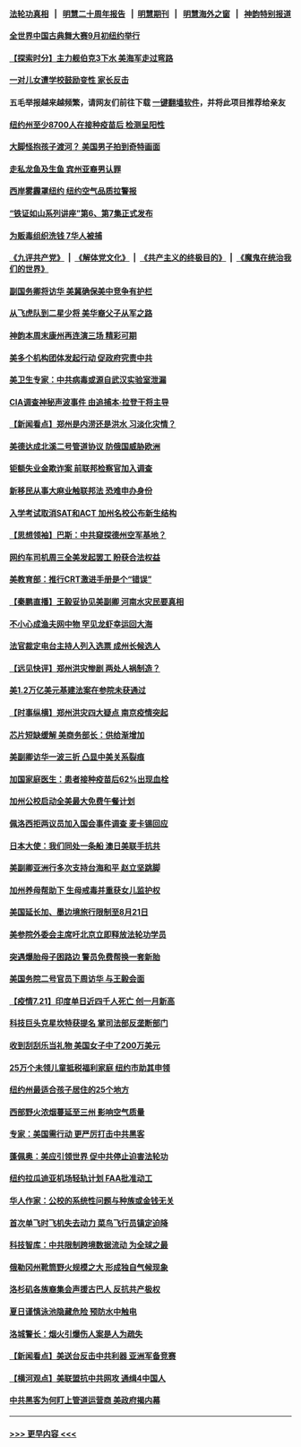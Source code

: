 #### [法轮功真相](https://github.com/gfw-breaker/truth/blob/master/README.md?t=0) &nbsp;&nbsp;|&nbsp;&nbsp; [明慧二十周年报告](https://github.com/gfw-breaker/mh-reports/blob/master/README.md?t=0) &nbsp;&nbsp;|&nbsp;&nbsp;[明慧期刊](https://github.com/gfw-breaker/mh-qikan) &nbsp;&nbsp;|&nbsp;&nbsp; [明慧海外之窗](https://github.com/gfw-breaker/mh-news/blob/master/README.md?t=0) &nbsp;&nbsp;|&nbsp;&nbsp; [神韵特别报道](https://github.com/gfw-breaker/mh-news/blob/master/shenyun.md?t=0)
#### [全世界中国古典舞大赛9月初纽约举行](../pages/nsc412/n13106187.md?t=07222151) 
#### [【探索时分】主力舰伯克3下水 美海军走过弯路](../pages/nsc412/n13105361.md?t=07222151) 
#### [一对儿女遭学校鼓励变性 家长反击](../pages/nsc412/n13106511.md?t=07222151) 
#### 五毛举报越来越频繁，请网友们前往下载 [一键翻墙软件](https://github.com/gfw-breaker/ssr-accounts)，并将此项目推荐给亲友
#### [纽约州至少8700人在接种疫苗后 检测呈阳性](../pages/nsc412/n13106231.md?t=07222151) 
#### [大脚怪抱孩子渡河？ 美国男子拍到奇特画面](../pages/nsc412/n13106221.md?t=07222151) 
#### [走私龙鱼及生鱼 宾州亚裔男认罪](../pages/nsc412/n13106234.md?t=07222151) 
#### [西岸雾霾罩纽约 纽约空气品质拉警报](../pages/nsc412/n13106238.md?t=07222151) 
#### [“铁证如山系列讲座”第6、第7集正式发布](../pages/nsc412/n13106287.md?t=07222151) 
#### [为贩毒组织洗钱 7华人被捕](../pages/nsc412/n13106198.md?t=07222151) 
#### [《九评共产党》](https://github.com/begood0513/9ping.md/blob/master/README.md) &nbsp;|&nbsp; [《解体党文化》](../../../../jtdwh.md/blob/master/README.md)  &nbsp;|&nbsp; [《共产主义的终极目的》](../../../../gczydzjmd.md/blob/master/README.md) &nbsp;|&nbsp; [《魔鬼在统治我们的世界》](../../../../mgztzwmdsj.md/blob/master/README.md) 
#### [副国务卿将访华 美冀确保美中竞争有护栏](../pages/nsc412/n13106154.md?t=07222151) 
#### [从飞虎队到二星少将 美华裔父子从军之路](../pages/nsc412/n13106123.md?t=07222151) 
#### [神韵本周末康州再连演三场 精彩可期](../pages/nsc412/n13106030.md?t=07222151) 
#### [美多个机构团体发起行动 促政府究责中共](../pages/nsc412/n13105630.md?t=07222151) 
#### [美卫生专家：中共病毒或源自武汉实验室泄漏](../pages/nsc412/n13105756.md?t=07222151) 
#### [CIA调查神秘声波事件 由追捕本‧拉登干将主导](../pages/nsc412/n13105457.md?t=07222151) 
#### [【新闻看点】郑州是内涝还是洪水 习淡化灾情？](../pages/nsc412/n13105546.md?t=07222151) 
#### [美德达成北溪二号管道协议 防俄国威胁欧洲](../pages/nsc412/n13105885.md?t=07222151) 
#### [钜额失业金欺诈案 前联邦检察官加入调查](../pages/nsc412/n13105922.md?t=07222151) 
#### [新移民从事大麻业触联邦法 恐难申办身份](../pages/nsc412/n13105906.md?t=07222151) 
#### [入学考试取消SAT和ACT  加州名校公布新生结构](../pages/nsc412/n13105864.md?t=07222151) 
#### [【思想领袖】巴斯：中共窥探德州空军基地？](../pages/nsc412/n13024284.md?t=07222151) 
#### [网约车司机周三全美发起罢工 盼获合法权益](../pages/nsc412/n13105718.md?t=07222151) 
#### [美教育部：推行CRT激进手册是个“错误”](../pages/nsc412/n13105593.md?t=07222151) 
#### [【秦鹏直播】王毅妥协见美副卿 河南水灾民要真相](../pages/nsc412/n13105597.md?t=07222151) 
#### [不小心成渔夫网中物 罕见龙虾幸运回大海](../pages/nsc412/n13105501.md?t=07222151) 
#### [法官裁定电台主持人列入选票 成州长候选人](../pages/nsc412/n13105697.md?t=07222151) 
#### [【远见快评】郑州洪灾惨剧 两处人祸制造？](../pages/nsc412/n13105541.md?t=07222151) 
#### [美1.2万亿美元基建法案在参院未获通过](../pages/nsc412/n13105580.md?t=07222151) 
#### [【时事纵横】郑州洪灾四大疑点 南京疫情突起](../pages/nsc412/n13105563.md?t=07222151) 
#### [芯片短缺缓解 美商务部长：供给渐增加](../pages/nsc412/n13104588.md?t=07222151) 
#### [美副卿访华一波三折 凸显中美关系裂痕](../pages/nsc412/n13105222.md?t=07222151) 
#### [加国家庭医生：患者接种疫苗后62%出现血栓](../pages/nsc412/n13105299.md?t=07222151) 
#### [加州公校启动全美最大免费午餐计划](../pages/nsc412/n13105422.md?t=07222151) 
#### [佩洛西拒两议员加入国会事件调查 麦卡锡回应](../pages/nsc412/n13105260.md?t=07222151) 
#### [日本大使：我们同处一条船 澳日美联手抗共](../pages/nsc412/n13105165.md?t=07222151) 
#### [美副卿亚洲行多次支持台海和平 赵立坚跳脚](../pages/nsc412/n13105124.md?t=07222151) 
#### [加州养母帮助下 生母戒毒并重获女儿监护权](../pages/nsc412/n13104714.md?t=07222151) 
#### [美国延长加、墨边境旅行限制至8月21日](../pages/nsc412/n13104805.md?t=07222151) 
#### [美参院外委会主席吁北京立即释放法轮功学员](../pages/nsc412/n13104658.md?t=07222151) 
#### [突遇爆胎母子困路边 警员免费帮换一套新胎](../pages/nsc412/n13103460.md?t=07222151) 
#### [美国务院二号官员下周访华 与王毅会面](../pages/nsc412/n13104530.md?t=07222151) 
#### [【疫情7.21】印度单日近四千人死亡 创一月新高](../pages/nsc412/n13104091.md?t=07222151) 
#### [科技巨头克星坎特获提名 掌司法部反垄断部门](../pages/nsc412/n13103965.md?t=07222151) 
#### [收到刮刮乐当礼物 美国女子中了200万美元](../pages/nsc412/n13103817.md?t=07222151) 
#### [25万个未领儿童抵税福利家庭  纽约市助其申领](../pages/nsc412/n13103515.md?t=07222151) 
#### [纽约州最适合孩子居住的25个地方](../pages/nsc412/n13103534.md?t=07222151) 
#### [西部野火浓烟蔓延至三州  影响空气质量](../pages/nsc412/n13103524.md?t=07222151) 
#### [专家：美国需行动 更严厉打击中共黑客](../pages/nsc412/n13103193.md?t=07222151) 
#### [蓬佩奥：美应引领世界 促中共停止迫害法轮功](../pages/nsc412/n13102781.md?t=07222151) 
#### [纽约拉瓜迪亚机场轻轨计划 FAA批准动工](../pages/nsc412/n13103488.md?t=07222151) 
#### [华人作家：公校的系统性问题与种族或金钱无关](../pages/nsc412/n13103507.md?t=07222151) 
#### [首次单飞时飞机失去动力 菜鸟飞行员镇定迫降](../pages/nsc412/n13103548.md?t=07222151) 
#### [科技智库：中共限制跨境数据流动 为全球之最](../pages/nsc412/n13103309.md?t=07222151) 
#### [俄勒冈州靴筒野火规模之大 形成独自气候现象](../pages/nsc412/n13103001.md?t=07222151) 
#### [洛杉矶各族裔集会声援古巴人 反抗共产极权](../pages/nsc412/n13100668.md?t=07222151) 
#### [夏日谨慎泳池隐藏危险 预防水中触电](../pages/nsc412/n13103225.md?t=07222151) 
#### [洛城警长：烟火引爆伤人案是人为疏失](../pages/nsc412/n13103120.md?t=07222151) 
#### [【新闻看点】美送台反击中共利器 亚洲军备竞赛](../pages/nsc412/n13102758.md?t=07222151) 
#### [【横河观点】美联盟抗中共网攻 通缉4中国人](../pages/nsc412/n13102929.md?t=07222151) 
#### [中共黑客为何盯上管道运营商 美政府揭内幕](../pages/nsc412/n13102645.md?t=07222151) 

----
#### [ >>> 更早内容 <<< ](../indexes/nsc412-earlier.md)

